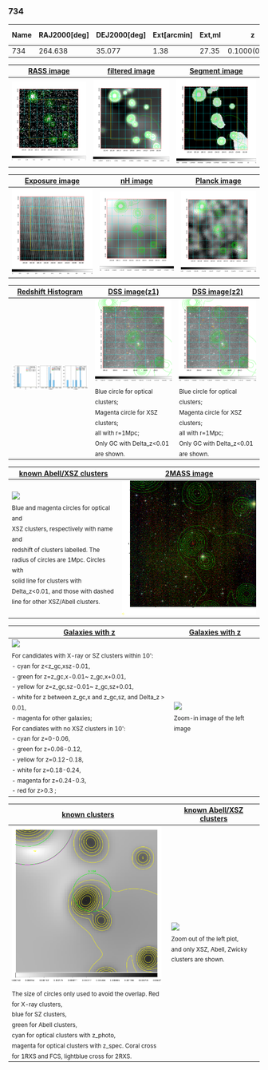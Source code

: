 <div STYLE="page-break-after: always;"></div>

### 734

|Name|RAJ2000[deg]|DEJ2000[deg] |Ext[arcmin]| Ext,ml | z | z_src| C|GC(XSZ,Delta_z<0.01)| GC(OPT,Delta_z<0.01)|GC| R_sig[arcmin] | R500[arcmin] | R500[Mpc]| CRsig[c/s] | CR500[c/s] |L500[1E44 erg/s]|F500[1E-12 erg/s/cm^2]| M500[1E14 Msun]|Tx[keV]|Cnt_sig|Beta|Rc[arcmin]|Comment|Alias|
|---|---|---|---|---|---|------|---|--------|---------|----------|---|---|---|---|---|---|---|---|---|---|---|---|---|---|
|734| 264.638| 35.077| 1.38| 27.35| 0.1000(0.000)| -| G| -| -| N| 10.262| 7.188| 0.795| 0.119(0.024)| 0.114(0.023)| 0.541(0.067)| 2.132(0.265)| 1.58(0.10)| 2.92(0.12)| 97.1| 0.866(-0.131+0.095)| 3.121(-0.698+0.506)| $z$ of BCG| t022|

|[RASS image](../image/734/734_img.pdf)|[filtered image](../image/734/734_fil.pdf)|[Segment image](../image/734/734_seg.pdf)|
|-------------------|--------------------|-------------------|
| <img src="../image/734/734_img.png" width="300">  | <img src="../image/734/734_fil.png" width="300">   | <img src="../image/734/734_seg.png" width="300">  |

|[Exposure image](../image/734/734_mex.pdf)| [nH image](../image/734/734_nh.pdf)| [Planck image](../image/734/734_p.pdf)|
|-------------------|--------------------|-------------------|
|<img src="../image/734/734_mex.png" width="300">   | <img src="../image/734/734_nh.png" width="300">    | <img src="../image/734/734_p.png" width="300"> |

|[Redshift Histogram](../image/734/734_zg.pdf) | [DSS image(z1)](../image/734/734_dss_z1.pdf)      |  [DSS image(z2)](../image/734/734_dss_z2.pdf)    |
|-------------------|--------------------|-------------------|
|<img src="../image/734/734_zg.png" width="300"> |<img src="../image/734/734_dss_z1.png" width="300"> <sub><br>Blue circle for optical clusters; <br>Magenta circle for XSZ clusters; <br>all with r=1Mpc; <br>Only GC with Delta_z<0.01 are shown. </sub>| <img src="../image/734/734_dss_z2.png" width="300"><sub><br>Blue circle for optical clusters; <br>Magenta circle for XSZ clusters; <br>all with r=1Mpc; <br>Only GC with Delta_z<0.01 are shown. </sub> |

|[known Abell/XSZ clusters](../image/734/734_m.pdf) | [2MASS image](../image/734/734_2mass.pdf)      |
|-------------------|-------------------|
|<img src=../image/734/734_m.png width="300"> <br><sub>Blue and magenta circles for optical and <br>XSZ clusters, respectively with name and <br>redshift of clusters labelled. The <br>radius of circles are 1Mpc. Circles with <br>solid line for clusters with <br>Delta_z<0.01, and those with dashed <br>line for other XSZ/Abell clusters.        </sub>|<img src="../image/734/734_2mass.png" width="300">  |

|[Galaxies with z](../image/734/734_opt_ned.pdf) |[Galaxies with z](../image/734/734_opt_ned_zoom.pdf) |
|-------------------|-------------------|
| <img src=../image/734/734_opt_ned.png width="300"> <br><sub> For candidates with X-ray or SZ clusters within 10': <br> - cyan for z<z_gc,xsz-0.01, <br> - green for z=z_gc,x-0.01~ z_gc,x+0.01, <br> - yellow for z=z_gc,sz-0.01~ z_gc,sz+0.01, <br> - white for z between z_gc,x and z_gc,sz, and Delta_z > 0.01, <br> - magenta for other galaxies; <br>For candiates with no XSZ clusters in 10': <br> - cyan for z=0-0.06, <br> - green for z=0.06-0.12, <br> - yellow for z=0.12-0.18, <br> - white for z=0.18-0.24, <br> - magenta for z=0.24-0.3, <br> - red for z>0.3 ;  </sub>|<img src=../image/734/734_opt_ned_zoom.png width="300">  <br><sub> Zoom-in image of the left image</sub>|

|[known clusters](../image/734/734_gc.pdf) |[known Abell/XSZ clusters](../image/734/734_gc_large.pdf) |
|-------------------|-------------------|
| <img src=../image/734/734_gc.png width="300"> <br><sub> The size of circles only used to avoid the overlap. Red for X-ray clusters, <br> blue for SZ clusters, <br> green for Abell clusters, <br> cyan for optical clusters with z_photo, <br> magenta for optical clusters with z_spec. Coral cross for 1RXS and FCS, lightblue cross for 2RXS. </sub>|<img src=../image/734/734_gc_large.png width="300"> <br><sub> Zoom out of the left plot, <br> and only XSZ, Abell, Zwicky clusters are shown. </sub> |



